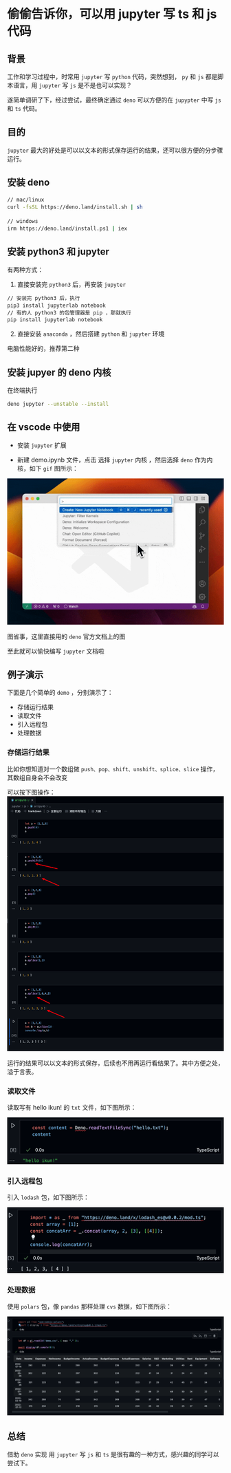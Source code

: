 # 偷偷告诉你，可以用 jupyter 写 ts 和 js 代码

## 背景

工作和学习过程中，时常用 `jupyter` 写 `python` 代码，突然想到， `py` 和 `js` 都是脚本语言，用 `jupyter` 写 `js` 是不是也可以实现？

遂简单调研了下，经过尝试，最终确定通过 `deno` 可以方便的在 `jupypter` 中写 `js` 和 `ts` 代码。

## 目的

`jupyter` 最大的好处是可以以文本的形式保存运行的结果，还可以很方便的分步骤运行。

## 安装 deno

```sh
// mac/linux
curl -fsSL https://deno.land/install.sh | sh

// windows
irm https://deno.land/install.ps1 | iex
```

## 安装 python3 和 jupyter

有两种方式：

1. 直接安装完 `python3` 后，再安装 `jupyter`

```sh
// 安装完 python3 后，执行
pip3 install jupyterlab notebook
// 有的人 python3 的包管理器是 pip ，那就执行
pip install jupyterlab notebook
```

2. 直接安装 `anaconda` ，然后搭建 `python` 和 `jupyter` 环境

电脑性能好的，推荐第二种

## 安装 jupyer 的 deno 内核

在终端执行

```sh
deno jupyter --unstable --install
```

## 在 vscode 中使用

- 安装 `jupyter` 扩展

- 新建 demo.ipynb 文件，点击 选择 `jupyter` 内核 ，然后选择 `deno` 作为内核，如下 `gif` 图所示：

![](1.gif)

图省事，这里直接用的 `deno` 官方文档上的图

至此就可以愉快编写 `jupyter` 文档啦

## 例子演示

下面是几个简单的 `demo` ，分别演示了：

- 存储运行结果
- 读取文件
- 引入远程包
- 处理数据

### 存储运行结果

比如你想知道对一个数组做 `push、pop、shift、unshift、splice、slice` 操作，其数组自身会不会改变

可以按下图操作：
![](image-4.png)

运行的结果可以以文本的形式保存，后续也不用再运行看结果了。其中方便之处，溢于言表。

### 读取文件

读取写有 hello ikun! 的 `txt` 文件，如下图所示：

![](image-1.png)

### 引入远程包

引入 `lodash` 包，如下图所示：

![](image-2.png)

### 处理数据

使用 `polars` 包，像 `pandas` 那样处理 `cvs` 数据，如下图所示：

![](image-3.png)

## 总结

借助 `deno` 实现 用 `jupyter` 写 `js` 和 `ts` 是很有趣的一种方式，感兴趣的同学可以尝试下。
